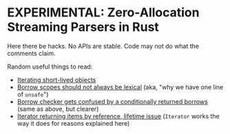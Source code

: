 # EXPERIMENTAL: Zero-Allocation Streaming Parsers in Rust

Here there be hacks.  No APIs are stable.  Code may not do what the
comments claim.

Random useful things to read:

* [Iterating short-lived objects](http://discuss.rust-lang.org/t/iterating-short-lived-objects/274)
* [Borrow scopes should not always be lexical](https://github.com/rust-lang/rust/issues/6393) (aka, "why we have one line of `unsafe`")
* [Borrow checker gets confused by a conditionally returned borrows](https://github.com/rust-lang/rust/issues/12147) (same as above, but clearer)
* [Iterator returning items by reference, lifetime issue](http://stackoverflow.com/questions/24574741/iterator-returning-items-by-reference-lifetime-issue) (`Iterator` works the way it does for reasons explained here)
